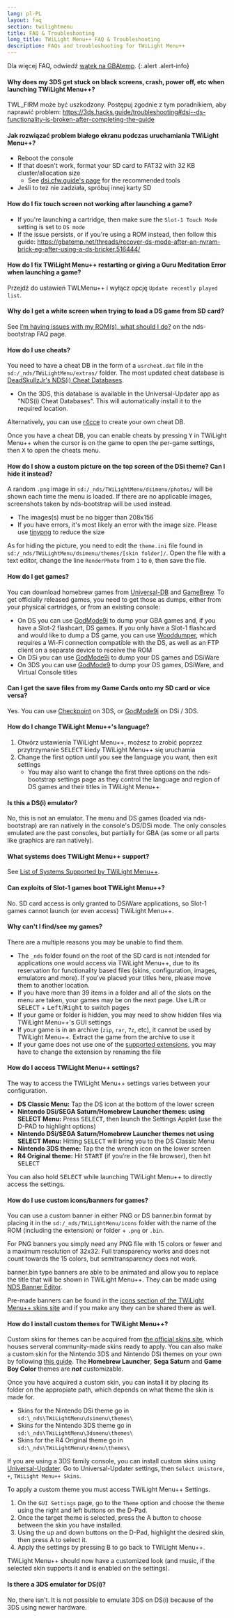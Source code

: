 ```yaml
---
lang: pl-PL
layout: faq
section: twilightmenu
title: FAQ & Troubleshooting
long_title: TWiLight Menu++ FAQ & Troubleshooting
description: FAQs and troubleshooting for TWiLight Menu++
---
```


Dla więcej FAQ, odwiedź [wątek na GBAtemp](https://gbatemp.net/threads/ds-i-3ds-twilight-menu-gui-for-ds-i-games-and-ds-i-menu-replacement.472200/).
{:.alert .alert-info}

#### Why does my 3DS get stuck on black screens, crash, power off, etc when launching TWiLight Menu++?
TWL_FIRM może być uszkodzony. Postępuj zgodnie z tym poradnikiem, aby naprawić problem: <https://3ds.hacks.guide/troubleshooting#dsi--ds-functionality-is-broken-after-completing-the-guide>

#### Jak rozwiązać problem białego ekranu podczas uruchamiania TWiLight Menu++?
- Reboot the console
- If that doesn't work, format your SD card to FAT32 with 32 KB cluster/allocation size
   - See [dsi.cfw.guide's page](https://dsi.cfw.guide/sd-card-setup.html) for the recommended tools
- Jeśli to też nie zadziała, spróbuj innej karty SD

#### How do I fix touch screen not working after launching a game?
- If you're launching a cartridge, then make sure the `Slot-1 Touch Mode` setting is set to `DS mode`
- If the issue persists, or if you're using a ROM instead, then follow this guide: https://gbatemp.net/threads/recover-ds-mode-after-an-nvram-brick-eg-after-using-a-ds-bricker.516444/

#### How do I fix TWiLight Menu++ restarting or giving a Guru Meditation Error when launching a game?
Przejdź do ustawień TWLMenu++ i wyłącz opcję `Update recently played list`.

#### Why do I get a white screen when trying to load a DS game from SD card?
See [I’m having issues with my ROM(s), what should I do?](../nds-bootstrap/faq?faq=im-having-issues-with-my-roms-what-should-i-do) on the nds-bootstrap FAQ page.

#### How do I use cheats?
You need to have a cheat DB in the form of a `usrcheat.dat` file in the `sd:/_nds/TWiLightMenu/extras/` folder. The most updated cheat database is [DeadSkullzJr's NDS(i) Cheat Databases](https://gbatemp.net/threads/488711/).
- On the 3DS, this database is available in the Universal-Updater app as "NDS(i) Cheat Databases". This will automatically install it to the required location.

Alternatively, you can use [r4cce](http://hp.vector.co.jp/authors/VA013928/soft_en.html) to create your own cheat DB.

Once you have a cheat DB, you can enable cheats by pressing <kbd class="face">Y</kbd> in TWiLight Menu++ when the cursor is on the game to open the per-game settings, then <kbd class="face">X</kbd> to open the cheats menu.

#### How do I show a custom picture on the top screen of the DSi theme? Can I hide it instead?
A random `.png` image in `sd:/_nds/TWiLightMenu/dsimenu/photos/` will be shown each time the menu is loaded. If there are no applicable images, screenshots taken by nds-bootstrap will be used instead.

- The images(s) must be no bigger than 208x156
- If you have errors, it's most likely an error with the image size. Please use [tinypng](https://tinypng.com) to reduce the size

As for hiding the picture, you need to edit the `theme.ini` file found in `sd:/_nds/TWiLightMenu/dsimenu/themes/[skin folder]/`. Open the file with a text editor, change the line `RenderPhoto` from `1` to `0`, then save the file.

#### How do I get games?
You can download homebrew games from [Universal-DB](https://db.universal-team.net/ds) and [GameBrew](https://www.gamebrew.org/wiki/List_of_all_DS_homebrew#Games). To get officially released games, you need to get those as dumps, either from your physical cartridges, or from an existing console:
- On DS you can use [GodMode9i](https://github.com/DS-Homebrew/GodMode9i/releases) to dump your GBA games and, if you have a Slot-2 flashcart, DS games. If you only have a Slot-1 flashcard and would like to dump a DS game, you can use [Wooddumper](https://digiex.net/attachments/wooddumper_r89-zip.14735/), which requires a Wi-Fi connection compatible with the DS, as well as an FTP client on a separate device to receive the ROM
- On DSi you can use [GodMode9i](https://github.com/DS-Homebrew/GodMode9i/releases) to dump your DS games and DSiWare
- On 3DS you can use [GodMode9](https://github.com/d0k3/GodMode9/releases) to dump your DS games, DSiWare, and Virtual Console titles

#### Can I get the save files from my Game Cards onto my SD card or vice versa?
Yes. You can use [Checkpoint](https://github.com/FlagBrew/Checkpoint/releases) on 3DS, or [GodMode9i](https://github.com/DS-Homebrew/GodMode9i/releases) on DSi / 3DS.

#### How do I change TWiLight Menu++'s language?
1. Otwórz ustawienia TWiLight Menu++, możesz to zrobić poprzez przytrzymanie <kbd>SELECT</kbd> kiedy TWiLight Menu++ się uruchamia
1. Change the first option until you see the language you want, then exit settings
   - You may also want to change the first three options on the nds-bootstrap settings page as they control the language and region of DS games and their titles in TWiLight Menu++

#### Is this a DS(i) emulator?
No, this is not an emulator. The menu and DS games (loaded via nds-bootstrap) are ran natively in the console's DS/DSi mode. The only consoles emulated are the past consoles, but partially for GBA (as some or all parts like graphics are ran natively).

#### What systems does TWiLight Menu++ support?
See [List of Systems Supported by TWiLight Menu++](../ds-index/emulators#list-of-supported-systems-by-twilight-menu).

#### Can exploits of Slot-1 games boot TWiLight Menu++?
No. SD card access is only granted to DSiWare applications, so Slot-1 games cannot launch (or even access) TWiLight Menu++.

#### Why can't I find/see my games?
There are a multiple reasons you may be unable to find them.
- The `_nds` folder found on the root of the SD card is not intended for applications one would access via TWiLight Menu++, due to its reservation for functionality based files (skins, configuration, images, emulators and more). If you've placed your titles here, please move them to another location.
- If you have more than 39 items in a folder and all of the slots on the menu are taken, your games may be on the next page. Use <kbd class="l">L</kbd>/<kbd class="r">R</kbd> or <kbd>SELECT</kbd> + <kbd>Left</kbd>/<kbd>Right</kbd> to switch pages
- If your game or folder is hidden, you may need to show hidden files via TWiLight Menu++'s GUI settings
- If your game is in an archive (`zip`, `rar`, `7z`, etc), it cannot be used by TWiLight Menu++. Extract the game from the archive to use it
- If your game does not use one of the [supported extensions](../ds-index/emulators#list-of-systems-supported-by-twilight-menu), you may have to change the extension by renaming the file

#### How do I access TWiLight Menu++ settings?
The way to access the TWiLight Menu++ settings varies between your configuration.
- **DS Classic Menu:** Tap the DS icon at the bottom of the lower screen
- **Nintendo DSi/SEGA Saturn/Homebrew Launcher themes: using SELECT Menu:** Press <kbd>SELECT</kbd>, then launch the Settings Applet (use the D-PAD to highlight options)
- **Nintendo DSi/SEGA Saturn/Homebrew Launcher themes not using SELECT Menu:** Hitting <kbd>SELECT</kbd> will bring you to the DS Classic Menu
- **Nintendo 3DS theme:** Tap the the wrench icon on the lower screen
- **R4 Original theme:** Hit <kbd>START</kbd> (if you’re in the file browser), then hit <kbd>SELECT</kbd>

You can also hold <kbd>SELECT</kbd> while launching TWiLight Menu++ to directly access the settings.

#### How do I use custom icons/banners for games?
You can use a custom banner in either PNG or DS banner.bin format by placing it in the `sd:/_nds/TWiLightMenu/icons` folder with the name of the ROM (including the extension) or folder + `.png` or `.bin`.

For PNG banners you simply need any PNG file with 15 colors or fewer and a maximum resolution of 32x32. Full transparency works and does not count towards the 15 colors, but semitransparency does not work.

banner.bin type banners are able to be animated and allow you to replace the title that will be shown in TWiLight Menu++. They can be made using [NDS Banner Editor](https://github.com/TheGameratorT/NDS_Banner_Editor/releases).

Pre-made banners can be found in the [icons section of the TWiLight Menu++ skins site](https://skins.ds-homebrew.com/icon/) and if you make any they can be shared there as well.

#### How do I install custom themes for TWiLight Menu++?
Custom skins for themes can be acquired from [the official skins site](https://skins.ds-homebrew.com/), which houses serveral community-made skins ready to apply. You can also make a custom skin for the Nintendo 3DS and Nintendo DSi themes on your own by following [this guide](https://wiki.ds-homebrew.com/twilightmenu/custom-dsi-3ds-skins). The **Homebrew Launcher**, **Sega Saturn** and **Game Boy Color** themes are _**not**_ customizable.

Once you have acquired a custom skin, you can install it by placing its folder on the appropiate path, which depends on what theme the skin is made for.
- Skins for the Nintendo DSi theme go in `sd:\_nds\TWiLightMenu\dsimenu\themes\`
- Skins for the Nintendo 3DS theme go in `sd:\_nds\TWiLightMenu\3dsmenu\themes\`
- Skins for the R4 Original theme go in `sd:\_nds\TWiLightMenu\r4menu\themes\`

If you are using a 3DS family console, you can install custom skins using [Universal-Updater](https://github.com/Universal-Team/Universal-Updater/releases). Go to Universal-Updater settings, then `Select Unistore`, `+`, `TWiLight Menu++ Skins`.

To apply a custom theme you must access TWiLight Menu++ Settings.
1. On the `GUI Settings` page, go to the `Theme` option and choose the theme using the right and left buttons on the D-Pad.
1. Once the target theme is selected, press the A button to choose between the skin you have installed.
1. Using the up and down buttons on the D-Pad, highlight the desired skin, then press A to select it.
1. Apply the settings by pressing B to go back to TWiLight Menu++.

TWiLight Menu++ should now have a customized look (and music, if the selected skin supports it and is enabled on the settings).

#### Is there a 3DS emulator for DS(i)?
No, there isn't. It is not possible to emulate 3DS on DS(i) because of the 3DS using newer hardware.
